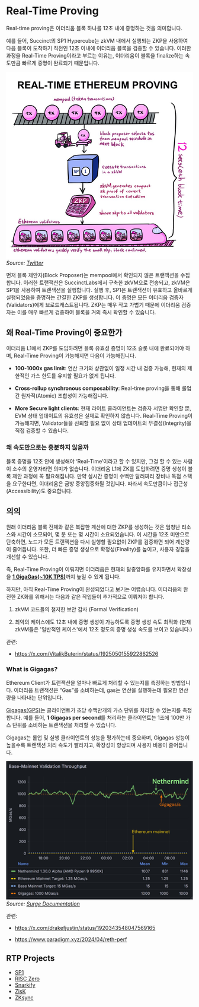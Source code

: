 # Real-Time Proving

Real-time proving은 이더리움 블록 하나를 12초 내에 증명하는 것을 의미합니다.

예를 들어, Succinct의 SP1 Hypercube는 zkVM 내에서 실행되는 ZKP을 사용하여 다음 블록이 도착하기 직전인 12초 이내에 이더리움 블록을 검증할 수 있습니다. 이러한 과정을 Real-Time Proving이라고 부르는 이유는, 이더리움이 블록을 finalize하는 속도만큼 빠르게 증명이 완료되기 때문입니다.

![Real-Time Proving Process](./img/realtime.png)
*Source: [Twitter](https://x.com/0xJuann/status/1929335910912663856)*

먼저 블록 제안자(Block Proposer)는 mempool에서 확인되지 않은 트랜잭션을 수집합니다. 이러한 트랜잭션은 SuccinctLabs에서 구축한 zkVM으로 전송되고, zkVM은 SP1을 사용하여 트랜잭션을 실행합니다. 실행 후, SP1은 트랜잭션이 유효하고 올바르게 실행되었음을 증명하는 간결한 ZKP를 생성합니다. 이 증명은 모든 이더리움 검증자(Validators)에게 브로드캐스트됩니다. ZKP는 매우 작고 가볍기 때문에 이더리움 검증자는 이를 매우 빠르게 검증하여 블록을 거의 즉시 확인할 수 있습니다.


## 왜 Real-Time Proving이 중요한가

이더리움 L1에서 ZKP를 도입하려면 블록 유효성 증명이 12초 슬롯 내에 완료되어야 하며, Real-Time Proving이 가능해지면 다음이 가능해집니다.

- **100-1000x gas limit**: 연산 크기와 상관없이 일정 시간 내 검증 가능해, 현재의 제한적인 가스 한도를 유지할 필요가 없게 됩니다.

- **Cross-rollup synchronous composability**: Real-time proving을 통해 롤업 간 원자적(Atomic) 조합성이 가능해집니다.

- **More Secure light clients**: 현재 라이트 클라이언트는 검증자 서명만 확인할 뿐, EVM 상태 업데이트의 유효성은 실제로 확인하지 않습니다. Real-Time Proving이 가능해지면, Validator들을 신뢰할 필요 없이 상태 업데이트의 무결성(Integrity)을 직접 검증할 수 있습니다.

### 왜 속도만으로는 충분하지 않을까

블록 증명을 12초 안에 생성해야 ‘Real-Time’이라고 할 수 있지만, 그걸 할 수 있는 사람이 소수의 운영자라면 의미가 없습니다. 이더리움 L1에 ZK를 도입하려면 증명 생성이 블록 제안 과정에 꼭 필요해집니다. 만약 실시간 증명이 수백만 달러짜리 장비나 독점 스택을 요구한다면, 이더리움은 금방 중앙집중화될 것입니다. 따라서 속도만큼이나 접근성(Accessibility)도 중요합니다.

## 의의

원래 이더리움 블록 전체와 같은 복잡한 계산에 대한 ZKP를 생성하는 것은 엄청난 리소스와 시간이 소모되어, 몇 분 또는 몇 시간이 소요되었습니다. 이 시간을 12초 미만으로 단축하면, 노드가 모든 트랜잭션을 다시 실행할 필요없이 ZKP를 검증하면 되어 계산량이 줄어듭니다. 또한, 더 빠른 증명 생성으로 확정성(Finality)를 높이고, 사용자 경험을 개선할 수 있습니다.

즉, Real-Time Proving이 이뤄지면 이더리움은 현재의 탈중앙화를 유지하면서 확장성을 [**1 GigaGas(~10K TPS)**](https://x.com/drakefjustin/status/1924929057676001466)까지 높일 수 있게 됩니다.

하지만, 아직 Real-Time Proving이 완성되었다고 보기는 어렵습니다. 이더리움의 완전한 ZK화를 위해서는 다음과 같은 작업들이 추가적으로 이뤄져야 합니다.

1. zkVM 코드들의 철저한 보안 감사 (Formal Verification)

2. 최악의 케이스에도 12초 내에 증명 생성이 가능하도록 증명 생성 속도 최적화 (현재 zkVM들은 '일반적인 케이스'에서 12초 정도의 증명 생성 속도를 보이고 있습니다.)

관련: 
* https://x.com/VitalikButerin/status/1925050155922862526


### What is Gigagas?
Ethereum Client가 트랜잭션을 얼마나 빠르게 처리할 수 있는지를 측정하는 방법입니다. 이더리움 트랜잭션은 “Gas”를 소비하는데, gas는 연산을 실행하는데 필요한 연산량을 나타내는 단위입니다. 

[Gigagas(GPS)](https://docs.surge.wtf/docs/about/gigagas)는 클라이언트가 초당 수백만개의 가스 단위를 처리할 수 있는지를 측정합니다. 예를 들어, **1 Gigagas per second**를 처리하는 클라이언트는 1초에 100만 가스 단위를 소비하는 트랜잭션을 처리할 수 있습니다. 

Gigagas는 롤업 및 실행 클라이언트의 성능을 평가하는데 중요하며, Gigagas 성능이 높을수록 트랜잭션 처리 속도가 빨라지고, 확장성이 향상되며 사용자 비용이 줄어듭니다.

![Gigagas Performance](./img/gigagas.png)
*Source: [Surge Documentation](https://docs.surge.wtf/docs/about/gigagas)*

관련:

* <figcaption><p><a href="https://x.com/drakefjustin/status/1920343548047569165">https://x.com/drakefjustin/status/1920343548047569165</a></p></figcaption>
* <figcaption><p><a href="https://www.paradigm.xyz/2024/04/reth-perf">https://www.paradigm.xyz/2024/04/reth-perf</a></p></figcaption>


## RTP Projects

* [SP1](/ko/docs/parts-3-real-time-proving/sp1)
* [RISC Zero](/ko/docs/parts-3-real-time-proving/Risc-zero)
* [Snarkify](/ko/docs/parts-3-real-time-proving/Snarkify)
* [ZisK](/ko/docs/miscellaneous/ZisK)
* [ZKsync](/ko/docs/miscellaneous/zkSync)
